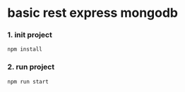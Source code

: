 # basic rest express mongodb

### 1. init project
```
npm install
```
### 2. run project
```
npm run start
```

